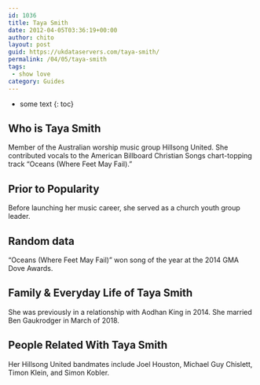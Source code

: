```yaml
---
id: 1036
title: Taya Smith
date: 2012-04-05T03:36:19+00:00
author: chito
layout: post
guid: https://ukdataservers.com/taya-smith/
permalink: /04/05/taya-smith
tags:
 - show love
category: Guides
---
```


* some text
{: toc}
          
          
## Who is  Taya Smith
                  
                  
                  
Member of the Australian worship music group Hillsong United. She contributed vocals to the American Billboard Christian Songs chart-topping track &#8220;Oceans (Where Feet May Fail).&#8221; 
                  
                
                
                
## Prior to Popularity 
                  
                  
                  
Before launching her music career, she served as a church youth group leader. 
                  
                
                
                
## Random data 
                  
                  
                  
&#8220;Oceans (Where Feet May Fail)&#8221; won song of the year at the 2014 GMA Dove Awards. 
                  
                
                
                
## Family & Everyday Life of Taya Smith
                  
                  
                  
She was previously in a relationship with Aodhan King in 2014. She married Ben Gaukrodger in March of 2018. 
                  
                
                
                
## People Related With  Taya Smith
                  
                  
                  
Her Hillsong United bandmates include Joel Houston, Michael Guy Chislett, Timon Klein, and Simon Kobler. 
                  
                
              
            
          
          
          
    
    
  
